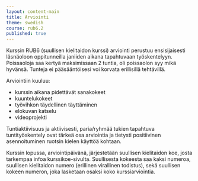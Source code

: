 ```yaml
---
layout: content-main
title: Arviointi
theme: swedish
course: rub6.2
published: true
---
```

Kurssin RUB6 (suullisen kielitaidon kurssi) arviointi perustuu ensisijaisesti läsnäoloon oppitunneilla janiiden aikana tapahtuvaan työskentelyyn. Poissaoloja saa kertyä maksimissaan 2 tuntia, oli poissaolon syy mikä hyvänsä. Tunteja ei pääsääntöisesi voi korvata erillisillä tehtävillä.

Arviointiin kuuluu:

* kurssin aikana pidettävät sanakokeet
* kuuntelukokeet
* työvihkon täydellinen täyttäminen 
* elokuvan katselu 
* videoprojekti

Tuntiaktiivisuus ja aktiivisesti, paria/ryhmää tukien tapahtuva tuntityöskentely ovat tärkeä osa arviointia ja tietysti positiivinen asennoituminen ruotsin kielen käyttöä kohtaan.

Kurssin lopussa, arviointipäivänä, järjestetään suullisen kielitaidon koe, josta tarkempaa infoa kurssikoe-sivulta. Suullisesta kokeesta saa kaksi numeroa, suullisen kielitaidon numero (erillinen virallinen todistus), sekä suullisen kokeen numeron, joka lasketaan osaksi koko kurssiarviointia.